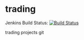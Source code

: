 trading
=======

Jenkins Build Status: [![Build Status](http://ec2-54-86-0-17.compute-1.amazonaws.com:8080/buildStatus/icon?job=contactive-cloud-backend)](http://ec2-54-86-0-17.compute-1.amazonaws.com:8080/job/contactive-cloud-backend/)


trading projects git


